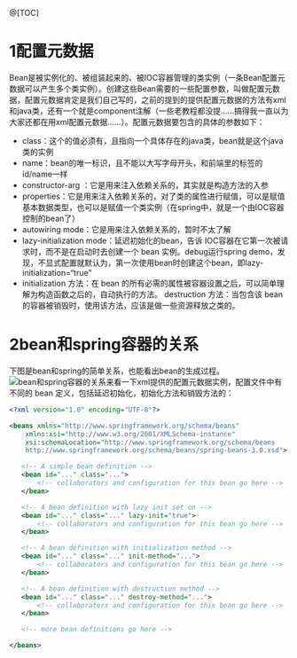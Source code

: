 ﻿@[TOC]
# 1配置元数据
Bean是被实例化的、被组装起来的、被IOC容器管理的类实例（一条Bean配置元数据可以产生多个类实例）。创建这些Bean需要的一些配置参数，叫做配置元数据，配置元数据肯定是我们自己写的，之前的提到的提供配置元数据的方法有xml和java类，还有一个就是component注解（一些老教程都没提……搞得我一直以为大家还都在用xml配置元数据……）。配置元数据要包含的具体的参数如下：
* class：这个的值必须有，且指向一个具体存在的java类，bean就是这个java类的实例
* name：bean的唯一标识，且不能以大写字母开头，和前端里的标签的id/name一样
* constructor-arg ：它是用来注入依赖关系的，其实就是构造方法的入参
* properties：它是用来注入依赖关系的，对了类的属性进行赋值，可以是赋值基本数据类型，也可以是赋值一个类实例（在spring中，就是一个由IOC容器控制的bean了）
* autowiring mode：它是用来注入依赖关系的，暂时不太了解
* lazy-initialization mode：延迟初始化的bean，告诉 IOC容器在它第一次被请求时，而不是在启动时去创建一个 bean 实例。debug运行spring demo，发现，不显式配置就默认为，第一次使用bean时创建这个bean，即lazy-initialization=“true”
* initialization 方法：在 bean 的所有必需的属性被容器设置之后，可以简单理解为构造函数之后的，自动执行的方法。
destruction 方法：当包含该 bean 的容器被销毁时，使用该方法，应该是做一些资源释放之类的。
# 2bean和spring容器的关系
下图是bean和spring的简单关系，也能看出bean的生成过程。
![bean和spring容器的关系](https://img-blog.csdnimg.cn/20191006153040634.jpg?x-oss-process=image/watermark,type_ZmFuZ3poZW5naGVpdGk,shadow_10,text_aHR0cHM6Ly9ibG9nLmNzZG4ubmV0L2plYXNvbl9jaGFuX3pqdQ==,size_16,color_FFFFFF,t_70)来看一下xml提供的配置元数据实例，配置文件中有不同的 bean 定义，包括延迟初始化，初始化方法和销毁方法的：
```xml
<?xml version="1.0" encoding="UTF-8"?>

<beans xmlns="http://www.springframework.org/schema/beans"
    xmlns:xsi="http://www.w3.org/2001/XMLSchema-instance"
    xsi:schemaLocation="http://www.springframework.org/schema/beans
    http://www.springframework.org/schema/beans/spring-beans-3.0.xsd">

   <!-- A simple bean definition -->
   <bean id="..." class="...">
       <!-- collaborators and configuration for this bean go here -->
   </bean>

   <!-- A bean definition with lazy init set on -->
   <bean id="..." class="..." lazy-init="true">
       <!-- collaborators and configuration for this bean go here -->
   </bean>

   <!-- A bean definition with initialization method -->
   <bean id="..." class="..." init-method="...">
       <!-- collaborators and configuration for this bean go here -->
   </bean>

   <!-- A bean definition with destruction method -->
   <bean id="..." class="..." destroy-method="...">
       <!-- collaborators and configuration for this bean go here -->
   </bean>

   <!-- more bean definitions go here -->

</beans>
```

